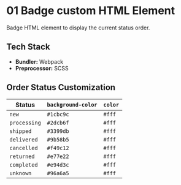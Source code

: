 # 01 Badge custom HTML Element

Badge HTML element to display the current status order.

## Tech Stack

* **Bundler:** Webpack
* **Preprocessor:** SCSS

## Order Status Customization

| Status       | `background-color` | `color` |
|--------------|--------------------|---------|
| `new`        | `#1cbc9c`          | `#fff`  |
| `processing` | `#2dcb6f`          | `#fff`  |
| `shipped`    | `#3399db`          | `#fff`  |
| `delivered`  | `#9b58b5`          | `#fff`  |
| `cancelled`  | `#f49c12`          | `#fff`  |
| `returned`   | `#e77e22`          | `#fff`  |
| `completed`  | `#e94d3c`          | `#fff`  |
| `unknown`    | `#96a6a5`          | `#fff`  |
